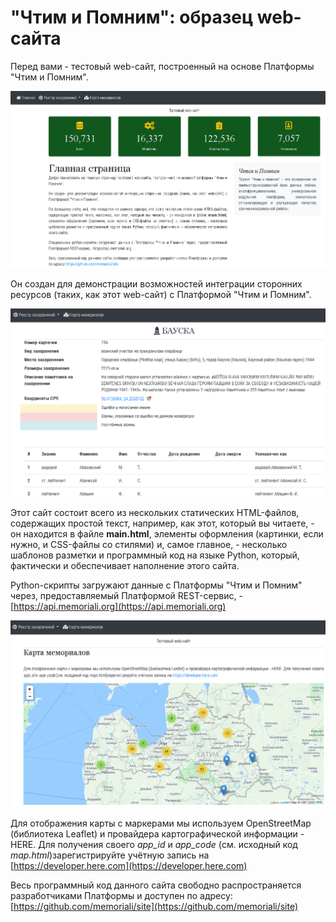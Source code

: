 # "Чтим и Помним": образец web-сайта

Перед вами - тестовый web-сайт, построенный на основе Платформы "Чтим и Помним".

![homepage](homepage.png)

Он создан для демонстрации возможностей интеграции сторонних ресурсов (таких, как этот web-сайт) с Платформой "Чтим и Помним".

![memorial](memorial.png)

Этот сайт состоит всего из нескольких статических HTML-файлов, содержащих простой текст, например, как этот, который вы читаете, - он находится в файле <strong>main.html</strong>, элементы оформления (картинки, если нужно, и CSS-файлы со стилями) и, самое главное, - несколько шаблонов разметки и программный код на языке Python, который, фактически и обеспечивает наполнение этого сайта.

Python-скрипты загружают данные с Платформы "Чтим и Помним" через, предоставляемый Платформой REST-сервис, - [https://api.memoriali.org](https://api.memoriali.org)

![map](map_screenshot.png)

Для отображения карты с маркерами мы используем OpenStreetMap (библиотека Leaflet) и провайдера картографической информации - HERE. Для получения своего _app_id_ и _app_code_ (см. исходный код _map.html_)зарегистрируйте учётную запись на [https://developer.here.com](https://developer.here.com)

Весь программный код данного сайта свободно распространяется разработчиками Платформы и доступен по адресу: [https://github.com/memoriali/site](https://github.com/memoriali/site)

